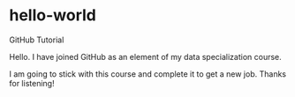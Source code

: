 # hello-world
GitHub Tutorial 

Hello. I have joined GitHub as an element of my data specialization course.

I am going to stick with this course and complete it to get a new job. Thanks for listening!
